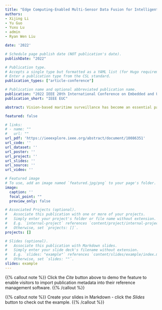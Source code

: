 ```yaml
---
title: "Edge Computing-Enabled Multi-Sensor Data Fusion for Intelligent Surveillance in Maritime Transportation Systems"
authors: 
- Xijing Li
- Yu Guo
- Yuxu Lu
- admin
- Ryan Wen Liu

date: '2022'

# Schedule page publish date (NOT publication's date).
publishDate: "2022"

# Publication type.
# Accepts a single type but formatted as a YAML list (for Hugo requirements).
# Enter a publication type from the CSL standard.
publication_types: ["article-conference"]

# Publication name and optional abbreviated publication name.
publication: "2022 IEEE 20th International Conference on Embedded and Ubiquitous Computing"
publication_short: "IEEE EUC"

abstract: Vision-based maritime surveillance has become an essential part of the vessel traffic services system. The images collected in low-light maritime conditions often suffer from poor visibility. These images may significantly degenerate the performance of high-level visual tasks and increase the uncertainty in maritime surveillance. To address this problem, we propose a lightweight neural network (Rep-Enhancer) for low-light image enhancement. Specifically, we first design a re-parameterizable multi-branch edge extraction module, i.e., spatial domain-oriented convolution block (SDCB). Furthermore, skip connections and spatial attention operations are employed to strengthen the features. By exploiting these well-strengthened edge features, we can enhance the low-light images effectively with the encoder-decoder structure. The experimental results have shown that Rep-Enhancer can enhance the low-light image qualifiedly while maintaining great inference efficiency.

featured: false

# links:
# - name: ""
#   url: ""
url_pdf: 'https://ieeexplore.ieee.org/abstract/document/10086351'
url_code: ''
url_dataset: ''
url_poster: ''
url_project: ''
url_slides: ''
url_source: ''
url_video: ''

# Featured image
# To use, add an image named `featured.jpg/png` to your page's folder. 
image:
  caption: ''
  focal_point: ""
  preview_only: false

# Associated Projects (optional).
#   Associate this publication with one or more of your projects.
#   Simply enter your project's folder or file name without extension.
#   E.g. `internal-project` references `content/project/internal-project/index.md`.
#   Otherwise, set `projects: []`.
projects: []

# Slides (optional).
#   Associate this publication with Markdown slides.
#   Simply enter your slide deck's filename without extension.
#   E.g. `slides: "example"` references `content/slides/example/index.md`.
#   Otherwise, set `slides: ""`.
slides: example
---
```


{{% callout note %}}
Click the *Cite* button above to demo the feature to enable visitors to import publication metadata into their reference management software.
{{% /callout %}}

{{% callout note %}}
Create your slides in Markdown - click the *Slides* button to check out the example.
{{% /callout %}}
